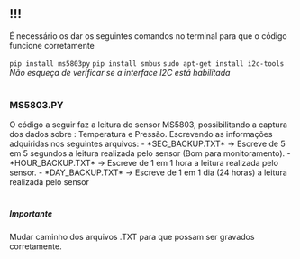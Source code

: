 <h1></h1>
<h2> !!! </h2>
<p>É necessário os dar os seguintes comandos no terminal para que o código funcione corretamente  </p>
<code>pip install ms5803py</code>
<code>pip install smbus</code>
<code>sudo apt-get install i2c-tools</code><br>
<i>Não esqueça de verificar se a interface I2C está habilitada</i>
<h1></h1>
<b><h3>MS5803.PY</h3></b>
O código a seguir faz a leitura do sensor MS5803, possibilitando a captura dos dados sobre : Temperatura e Pressão.
Escrevendo as informações adquiridas nos seguintes arquivos:
- *SEC_BACKUP.TXT* -> Escreve de 5 em 5 segundos a leitura realizada pelo sensor (Bom para monitoramento).
- *HOUR_BACKUP.TXT* -> Escreve de 1 em 1 hora a leitura realizada pelo sensor.
- *DAY_BACKUP.TXT* -> Escreve de 1 em 1 dia (24 horas) a leitura realizada pelo sensor
<h1></h1>
<h5>Importante</h5> Mudar caminho dos arquivos .TXT para que possam ser gravados corretamente.


